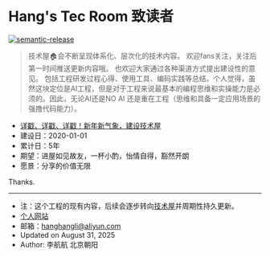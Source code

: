 # Hang's Tec Room  致读者

[![semantic-release](https://img.shields.io/badge/%20%20%F0%9F%93%A6%F0%9F%9A%80-semantic--release-e10079.svg)](https://github.com/semantic-release/semantic-release)

> 技术屋🏠会不断呈现体系化、层次化的技术内容。
> 欢迎fans关注，关注后第一时间推送更新内容哦。
> 也欢迎大家通过各种渠道方式提出建设性的意见。
> 包括工程研发过程心得、使用工具、编码实践等总结。个人觉得，虽然这块定位是AI工程，但是对于工程来说最基本的编程思维和实操能力是必须的。因此，无论AI还是NO AI 还是重在工程（思维和具备一定应用场景的强撸代码能力）。

- [详戳、详戳、详戳！新年新气象，建设技术屋](https://wiki.lihanghang.top/)
- 建设日：2020-01-01
- 累计日：5年
- 期望：进屋如见故友，一杯小酌，怡情自得，豁然开朗
- 愿景：分享的价值无限

Thanks.

<!-- ## 编程书籍推荐

- 《流畅的Python》  主要是编程的语法内容等   
- 《编写可读代码的艺术》 编码规范等 
- 《[python3 cookbook](https://python3-cookbook.readthedocs.io/zh_CN/latest/index.html)》 python进阶知识，深入python原理等 
- 《[python 进阶](https://docs.pythontab.com/interpy/#python)》  深入python语法等  
- 《[编写高质量代码改善 Python 程序的 91 个建议](https://l1nwatch.gitbook.io/writing_solid_python_code_gitbook/di-1-zhang-yin-lun)》  -->

<!-- ## AI书籍推荐
> 列举一些AI领域我个人使用的书籍，大方向是机器学习、深度学习具体一点就是NLP、知识图谱等。
### 机器学习类
- 《机器学习》周志华 图文并茂，提纲挈领
- 《统计学习方法 第二版》李航 偏数学理论，硬核干货

## 工具
> 工程强调效率，有意识借助工具来提升效率很有必要。
- 
## 代码风格
- [编写优雅代码](https://www.kancloud.cn/kancloud/sina-boot-camp/content/%E7%BC%96%E5%86%99%E4%BC%98%E9%9B%85%E4%BB%A3%E7%A0%81.md)
## 环境部署
- 《Docker从入门到实践》Docker工具学习  
  + [笔记总结](http://naotu.baidu.com/file/339d9e188959763fdd324e2b01faca66?token=ed8427e091fed5e8)

----
## AI开发工程师之路🦌
> 方法论总结
- [AI研发工程师成长指南](https://mp.weixin.qq.com/s/Ni7rwT6bOW7ny_-tGZGOiA)
- [技术成长](http://blog.2baxb.me/archives/1578)
> 自然语言处理应用实践
- [NLP理论与实践](http://naotu.baidu.com/file/d03df875f9cfc487c8ab0b0749f3f521?token=3a6ae390bb328293)
> 知识图谱工程实践
-  -->

---

- 注：这个工程的现有内容，后续会逐步转向[技术屋](https://wiki.lihanghang.top/)并周期性持久更新。
- [个人网站](https://lihanghang.top/)
- 邮箱：<hanghangli@aliyun.com>
- Updated on August 31, 2025
- Author: 李航航 北京朝阳
